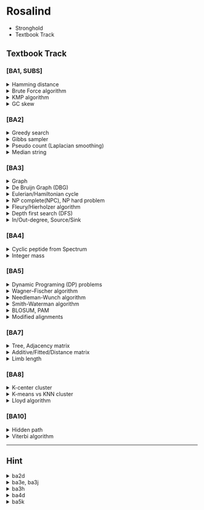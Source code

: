 # Rosalind

- Stronghold
- Textbook Track

## Textbook Track 

### [BA1, SUBS]
<details>
<summary>Hamming distance</summary>
<div markdown="1">

The minimum number of **substitutions(Errors)** required to change one string into the other.

--> check [BA5] Edit distance (= Levenshtein distance, Wagner–Fischer algorithm)

</div>
</details>

<details>
<summary>Brute Force algorithm</summary>
<div markdown="1">

(= exhaustive search, generate and test)
(= nondeterministic Turing machines)

Systematically checking all possible candidates for whether or not each candidate satisfies the problem's statement.
   <p align="left">
  <img src="https://github.com/WoobeenJeong/Rosalind/assets/132027211/d1047568-3dc4-4223-9bc3-309ac5c9d51f" alt="image" width="auto" height="200">
   </p>
   
sliding window : n(string) - m(pattern) + 1

complexity : O(mn)

</div>
</details>


<details>
<summary>KMP algorithm</summary>
<div markdown="1">
= Knuth Morris Pratt algorithm
   (-> for motif finding : Exact match)

= while matching sequences, by using **Failure Function(Pi array)**, count the mismatch prefix/suffix region as array(can find location as like an index) and skip that region

            C   D          = mismatch    -> Pi array for [0 1 0 1]
      AABA ACAA DAAB AABA               
      AABA
         a aBa
           aAba
            Aab a
             aa Ba
              a Aba
                Aaba
                 AABA
                    AABA


</div>
</details>

<details>
<summary>GC skew</summary>
<div markdown="1">

In some bacterial genomes, there is an enrichment of guanine over cytosine, because of cytosine deamination on okazaki fragement.

GC skew = (G - C)/(G + C)

```
def min_gc_skew(string):
    min_skew_list = [0]
    skew = 0
    min_skew = 0
    
    for i in range(len(string)):    
        if string[i] == C면 -1, G면 +1 로 skew 계산

        if 현재 누적skew가 min_skew보다 작으면
            min_skew = skew
            min_skew_list에 해당 위치 추가
            
    return min_skew_list
```

</div>
</details>

### [BA2]

<details>
<summary>Greedy search</summary>
<div markdown="1">

The problem-solving heuristic algorithm of making the locally optimal choice at each stage.

: greedy choice -> feasibility check -> update solution (local) -> repeat -> optimality check (global)

- same as DP : "heuristic, calculate all possible"
- differ from DP : "does not reconsider the choice, previous decision doesn't affect after works"

- limitations : NOT an optimal solution, local optimization
   <p align="left">
  <img src="https://github.com/WoobeenJeong/Rosalind/assets/132027211/dc4f095a-9384-4ef7-bbbc-8a4f93764c4b" alt="image" width="auto" height="100">
   </p>

</div>
</details>

<details>
<summary>Gibbs sampler</summary>
<div markdown="1">
= Markov Chain Monte Carlo(MCMC) based algorithm by Bayesian inference, 
   
   that randomly starts -> determine and restart from initial as EM algorithm process

-> more efficient than greedy search but slow

</div>
</details>

<details>
<summary>Pseudo count (Laplacian smoothing)</summary>
<div markdown="1">
= Laplace smoothing, Additive smoothing = Lidstone smoothing

A technique used to smooth count data, eliminating issues caused by certain values having 0 occurrences.

("pseudocount" α > 0 is a smoothing parameter. α = 0 corresponds to no smoothing.)

   <p align="left">
  <img src="https://github.com/WoobeenJeong/Rosalind/assets/132027211/aa61935f-301e-46b7-8828-70bb053e09e1" alt="image" width="auto" height="100">
   </p>


</div>
</details>

<details>
<summary>Median string</summary>
<div markdown="1">
= Commonly found kmer motif(pattern) from all strings(DNAs,...) with the least distance.

   <p align="left">
  <img src="https://github.com/WoobeenJeong/Rosalind/assets/132027211/703ed468-6c44-4cad-9f87-25959bf3dd05" alt="image" width="auto" height="200">
   </p>

</div>
</details>

### [BA3]
<details>
<summary>Graph </summary>
<div markdown="1">

G=(V,E)

example : 1-2-3

V,v for nodes(vertices(from vertex)) = {1,2,3}

E,u for edges = {(1,2),(2,3)}

- Hamming graph
- De bruijn graph
- Kautz graph

</div>
</details>

<details>
<summary>De Bruijn Graph (DBG) </summary>
<div markdown="1">

n-dimensional m-symbol **directed** graph $((1,2)\neq(2,1))$

- $m^n$ vertices(nodes)
- each nodes has $m$ income and outcome edges
- all possible length-n sequences allows multiple m-symbols appear
- each DBG follows Eulerian or Hamiltonian cycle.

   <p align="left">
  <img src="https://github.com/WoobeenJeong/Rosalind/assets/132027211/e73a6e51-32a6-40a1-acf4-ac8e699250c4" alt="image" width="auto" height="100">
   </p>
   
strong : speedy
weak : indel error, naive DBG spend lot of times

</div>
</details>

<details>
<summary>Eulerian/Hamiltonian cycle </summary>
<div markdown="1">
   
= cycle, circuit (start=end) / path, trail(start≠end) / distance(as scored)
___

**Eulerian** : **finite** graph that visits every edge exactly once. (can be found in both "directed/undirected")

= Konigsberg's bridge problem

= euler's theorem 

= all nodes have an even(2,4,6...) degree(edge numbers) 

___

**Hamiltonian** : graph that visits each nodes exactly once. (can be found in both "directed/undirected")

= **traceable path**

= manhattan tour problem, traveling salesman problem(TSP)

= NP complete problem -> as Brute Force

</div>
</details>

<details>
<summary>NP complete(NPC), NP hard problem </summary>
<div markdown="1">

nondeterministic polynomial-time complete

___

(nondeterministic Turing machines(NTM) = Brute force search algorithm)

(polynomial-time -> deterministic algorithm / linear programming)

$2^{O(\log \ n)} = poly(n)$

-> possible (yes/no = P/NP) for n times

$Let \ L \ as \ text, \ \forall L' \in NP \ and \ L' {\leq}_p L, \ then \ LP-hard$

-> $\subset$ halting problem

</div>
</details>

<details>
<summary> Fleury/Hierholzer algorithm </summary>
<div markdown="1">

= algorithm for finding Eulerian path
  (E = # of edges)
  
- Fleury : O(E^2)
  1. start node = #E:odd or random(if all #E same) 
  2. no brige for edge
  3. choose -> erase edge

- Hierholzer : O(E)
  1. start node = random
  2. choose -> erase edge

</div>
</details>

<details>
<summary> Depth first search (DFS) </summary>
<div markdown="1">

= find path(cycle) of tree, DAG, maze


DFS algorithm : O(|V|+|E|)

- V = # of nodes

- E = # of edges


```
DFS(node,Graph):
    if node in Graph:
    for all directed edges from v(node) to w(neighbor) that are in G.adjacentEdges(v) do
        if vertex w is not labeled as discovered then
            recursively call DFS(G, w)

### [Example] ###

def dfs(node):
    if node in graph:
        for neighbor in graph[node]:
            if (node, neighbor) not in visited_edges:
                visited_edges.add((node, neighbor))
                dfs(neighbor)
    path.append(node)
```

</div>
</details>

<details>
<summary> In/Out-degree, Source/Sink </summary>
<div markdown="1">
= For direted graph(path/cycle even tree),  

$Let \  G=(V,E), v \in V (v \ for\  nodes) \ \sum_{v \in V}{deg^- (v)} + \sum_{v \in V}{deg^+ (v)}=|A|$

$If \ A=0, balanced \ directed \ graph$

${deg^- (v)}$ = Indegree = Source : start point of matrix : inward edges < outward edges

${deg^+ (v)}$ = Outdegree = Sink : end point of matrix : inward edges > outward edges


</div>
</details>

### [BA4]
<details>
<summary> Cyclic peptide from Spectrum </summary>
<div markdown="1">

= to predict peptide from mass spectrometer

      def score( 'peptide', 'spectrum' ):
         return matchinng score
      
      score = ('NEQL', [0, 99, 113, 114, 128, 227, 257, 370, 371, 484]) = 11
      
                           L   N   Q   E  LN  LE  NQ  EQ      QLN LNE EQL NEQ LNEQ  
      ### NEQL =     0    113 114 128 129 227 242 242 257     355 356 370 371 484      (129, 242, 242 = missing masses) Theoritical 
      ### spectrum = 0 99 113 114 128     227         257 299 355 356 370 371 484      (99, 299 = false masses) Experitmental
      ### overlaps   1     2   3   4       5           6       7   8   9   10  11

      ### spectrum based cyclic peptide:   N-E-Q-L         L-Q-E-N
                                             E-Q-L-N         Q-E-N-L
                                               Q-L-N-E         E-N-L-Q
                                                 L-N-E-Q         N-L-Q-E
</div>
</details>


<details>
<summary> Integer mass </summary>
<div markdown="1">
   
= The mass of an amino acid or another compound expressed as an integer.

       {'C': 12.01, 'H': 1.008, 'O': 16.00, 'N': 14.01, 'S': 32.07}
       
       {'G': 'C2H3N1O1', 'A': 'C3H5N1O1', 'S': 'C3H5N1O2', 'P': 'C5H7N1O1', 'V': 'C5H9N1O1',
        'T': 'C4H7N1O2', 'C': 'C3H5N1O1S1', 'I': 'C6H11N1O1', 'L': 'C6H11N1O1', 'N': 'C4H6N2O2',
        'D': 'C4H5N1O3', 'K': 'C6H12N2O1', 'Q': 'C5H8N2O2', 'E': 'C5H7N1O3', 'M': 'C5H9N1O1S1',
        'H': 'C6H7N3O1', 'F': 'C9H9N1O1', 'R': 'C6H12N4O1', 'Y': 'C9H9N1O2', 'W': 'C11H10N2O1'}

      {'G': 57.05, 'A': 71.08, 'S': 87.08, 'P': 97.12, 'V': 99.13,     -- into ->   {'G': 57, 'A': 71, 'S': 87, 'P': 97, 'V': 99,
       'T': 101.11, 'C': 103.15, 'I': 113.16, 'L': 113.16, 'N': 114.11,              'T': 101, 'C': 103, 'I': 113, 'L': 113, 'N': 114,
       'D': 115.09, 'K': 128.18, 'Q': 128.13, 'E': 129.12, 'M': 131.20,              'D': 115, 'K': 128, 'Q': 128, 'E': 129, 'M': 131,
       'H': 137.15, 'F': 147.17, 'R': 156.20, 'Y': 163.17, 'W': 186.21}              'H': 137, 'F': 147, 'R': 156, 'Y': 163, 'W': 186}
      

</div>
</details>


### [BA5]
<details>
<summary> Dynamic Programing (DP) problems </summary>
<div markdown="1">
by : Richard Bellman (1950s) 

= Mathematical optimization method with recursive sub-problems

Source : start (0,0)

Sink : end (m,n)

traceback (optimization) : Sink to Source

1. Fibonacci Sequence
2. Change making Problem
3. Longest Increasing Subsequence, LIS
4. Matrix Chain Multiplication
5. 0/1 Knapsack Problem
6. Shortest Path Problem
7. Subset Sum Problem

</div>
</details>

<details>
<summary> Wagner–Fischer algorithm </summary>
<div markdown="1">

   <p align="left">
  <img src="https://github.com/WoobeenJeong/Rosalind/assets/132027211/7b0ed8ce-f0e6-44da-b239-32eaeb4f7b12" alt="image" width="auto" height="100">
   </p>
   
= Edit distance

= Levenshtein distance

The minimum number of **single character edit(insertion, deletion, substitutions)** required to change one string into the other.

</div>
</details>

<details>
<summary> Needleman-Wunch algorithm </summary>
<div markdown="1">

= Global alignment

$H_{k,l} =0$

$(1 < k \leq i < n, \ 1 < l \leq j < m)$

$H(x)=$

   - $H_{i-1,j-1} + s(a,b) \max_{k\geq 1} (H_{i-k,j} - \sigma_k)$

   - $max_{k\geq 1}(\{H_{i-k,j}-\sigma_k\})$

   - $max_{l\geq 1}(\{H_{i,j-l}-\sigma_l\})$

</div>
</details>

<details>
<summary> Smith-Waterman algorithm </summary>
<div markdown="1">

= Local alignment

$H_{k,0} = H_{0,l} =0$

$(1 < k \leq i < n, \ 1 < l \leq j < m)$

$H(x)=$

   - $H_{i-1,j-1} + s(a,b) \max_{k\geq 1} (H_{i-k,j} - \sigma_k)$

   - $max_{k\geq 1}(\{H_{i-k,j}-\sigma_k\})$

   - $max_{l\geq 1}(\{H_{i,j-l}-\sigma_l\})$

   - $0$

</div>
</details>

<details>
<summary> BLOSUM, PAM </summary>
<div markdown="1">


BLOSUM = BLOcks SUbstitution Matrix ( for local align )

         The matrix built from blocks with less than r% of similarity

         1. conservative sequence alignments without gap = BLOCK
         
         2. in BLOCK database, 20 a.a's 210 possible substitution rate (under the relative abundance of each a.a)

         3. get log-odds score

PAM = Point Accepted Mutation ( for global align )

      Relating the number of mutated amino acids per 100 A.A


|  BLOSUM  |    PAM   |
|----------|----------|
| BLOSUM90 |  PAM100  |
| BLOSUM89 |  PAM120  |
| BLOSUM62 |  PAM160  |
| BLOSUM52 |  PAM200  |
| BLOSUM45 |  PAM250  |

</div>
</details>

<details>
<summary> Modified alignments </summary>
<div markdown="1">

- Semi-Global alignment:

      AAAAABBBBBCCCCCD

         AABB---CC---D

- Fitting alignment:

      AAAAABBBBBCCCCC
  
             BB-CC
  
- Overlap alignment:

       AAABBBCCC
  
           BB-CCDD
  
- Affine gap alignment:
- Multiple Sequence alignment (MSA):

</div>
</details>

### [BA7]
<details>
<summary>Tree, Adjacency matrix</summary>
<div markdown="1">

**Definition of "Tree"**
1. graph without cycle (graph = node + edge --> check [BA3] Graph)
2. leaf node (degree=1) : without any child nodes = external node = terminal node = outer node
3. internal node (degree>1) : with any child nodes = internal node = inner node = inode
4. if # of node > 2, each internal node have > 1 edges.
5. total (n) nodes have (n-1) edge(s).   

- unrooted tree : consist of leaf nodes(degree=1) and internal nodes(degree>1).
- rooted tree : have root node(degree=2), so that makes leaf(degree=1), internal(degree>2).
- simple tree : # of node > 2, 1 pair of leaf in each inner nodes(=parent node).
- weighted tree : difference between length of each edge (node to another node) is exist. 

      most of weighted trees like :
         0->1:1
         1->2:5
         2->3:4
         (start node)->(end node):distance
      means :
         0 - 1 ----- 2 --- 3

**Adjacency matrix**

= To indicate graph into matrix, pair of nodes(verticles) are adjacent or not.

= If the graph is **undiredted**, = adjacency matrix is **symmetric**

--> check [BA3] DFS

</div>
</details>

<details>
<summary>Additive/Fitted/Distance matrix</summary>
<div markdown="1">

= To explain the characteristic of Tree as an matrix,

- Additive matrix = Distance matrix = Additive distance matrix

  = distance between leaves only

      0   13   21   22         ==      0             2         -> distance of : 0           2    == 21
      13   0   12   13                    \       /                               \       /
      21   12   0   13                      ?  - ?                                  ? - ?
      22   13   13   0                    /        \
                                       1              3

- Adjacency matrix = Fitted matrix

  = distance beteween all posible nodes (if not, edge = 0)

      0   0   0   0   11   0  ==         0            2       ->  distance of : 0           == 11
      0   0   0   0   2   0                 \       /                             \
      0   0   0   0   0   6                   4 - 5                                  4
      0   0   0   0   0   7                 /       \ 
      11   2   0   0   0   4              1            3
      0   0   6   7   4   0
</div>
</details>


<details>
<summary>Limb length</summary>
<div markdown="1">


      A \       / E
          C -- D  
      B /       \ F

$CE = [(AC+CE)+(BC+CE)-(AC+BC)]/2$

$so, AC = AE - (AE+BE-AB)/2$

in here, AC = limb length

for A and B, is neighbor node

**limb length**
= distance between leaf node and parent node

</div>
</details>

### [BA8]
<details>
<summary>K-center cluster</summary>
<div markdown="1">

1. Maximal distance
   - Farthest First Traversal
   - $min\sum(data-center) \ and \ max\sum(center-center)$
2. K-means based on "Center of gravity theorem"
   - Squared Error Distortion
   - $Distortion(Data,Centers) = (1/n) min \sum(Euclidian dist(Data, Centers))\times2$

</div>
</details>

<details>
<summary>K-means vs KNN cluster</summary>
<div markdown="1">

**K-means** : k refers **# of classes** (unsupervised)
- clustering

**KNN** : k refers **# of nearest neighbors** (supervised, class already selected) 
- classifying, regression

</div>
</details>

<details>
<summary>Lloyd algorithm</summary>
<div markdown="1">
= Voronoi iteration (relaxation)

- E step (estimated):
   1. Set “k” number of centers.
   2. Create clusters from the closest points.
  
- M step (maximization):
   1. Find the center of gravity of each cluster in E-step.
   2. = Backtracking optimal solution

- Repeat steps E-M.

- Stop (=convergence): When the center no longer changes. (= the center stabilized)

   = minimized squared error distortion

   = global minimum

* Disadvantage: Sensitive to initial value and "k" to be classified, clusters may differ from reality (biological interpretation (e.g. BIC))
* Compensation: Random start must be performed multiple times

</div>
</details>


### [BA10]
<details>
<summary>Hidden path</summary>
<div markdown="1">

=

</div>
</details>

<details>
<summary>Viterbi algorithm</summary>
<div markdown="1">

=

</div>
</details>


___

## Hint

<details>
<summary> ba2d </summary>
<div markdown="1">

   <p align="left">
  <img src="https://github.com/WoobeenJeong/Rosalind/assets/132027211/0583e5ae-0ddc-45a0-874c-79588cb7b196" alt="image" width="auto" height="100">
   </p>

</div>
</details>

<details>
<summary> ba3e, ba3j </summary>
<div markdown="1">

   <p align="left">
  <img src="https://github.com/WoobeenJeong/Rosalind/assets/132027211/8f57c10f-14e9-42d6-9cee-6d918e3a0d19" alt="image" width="auto" height="100">
   </p>

   <p align="left">
  <img src="https://github.com/WoobeenJeong/Rosalind/assets/132027211/719de066-c7a1-4754-83f3-ae5c3baa4222" alt="image" width="auto" height="100">
   </p>

</div>
</details>

<details>
<summary> ba3h </summary>
<div markdown="1">

- ba3e + ba3g (pattern -> DBG -> DAG)

```
def overlap(patterns):
   ### for max length overlapping { prefix : [suffix] } by using count_overlap
   return DBG
   
def count_overlap(prefix,suffix)
   return overlap_length

def find_end(DBG):
   return start_node

def eulerian(DBG):
   def dfs_stack(start_node):
      stack.append(start_node)
      while stack:
         path.append
   dfs_stack(start_node)
   return path[::-1]

def stringmake(path)
   ### result += every single suffix[overlap_length:] by using count_overlap
   return

```

</div>
</details>

<details>
<summary> ba4d </summary>
<div markdown="1">

= simple memoization training for preparing DP

   <p align="left">
  <img src="https://github.com/WoobeenJeong/Rosalind/assets/132027211/cfc453d7-e60b-42ca-8d2d-a50d89947de7" alt="image" width="auto" height="100">
   </p>

</div>
</details>

<details>
<summary> ba5k </summary>
<div markdown="1">

   <p align="left">
  <img src="https://github.com/WoobeenJeong/Rosalind/assets/132027211/11414ff6-9e1e-46e8-a64e-d24a4b266725" alt="image" width="auto" height="100">
   </p>

</div>
</details>
